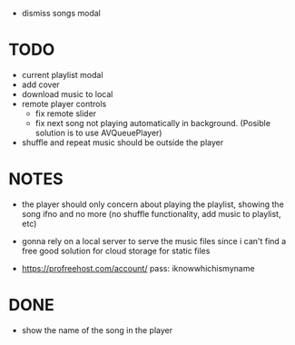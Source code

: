 - dismiss songs modal

# TODO
- current playlist modal
- add cover
- download music to local
- remote player controls
  - fix remote slider
  - fix next song not playing automatically in background. (Posible solution is to use AVQueuePlayer)
- shuffle and repeat music should be outside the player

# NOTES
- the player should only concern about playing the playlist, showing the song ifno
  and no more  (no shuffle functionality, add music to playlist, etc)

- gonna rely on a local server to serve the music files since i can't find a free good
  solution for cloud storage for static files
- https://profreehost.com/account/
  pass: iknowwhichismyname

# DONE
- show the name of the song in the player
